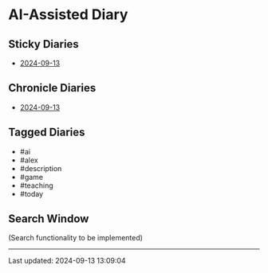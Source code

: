 # AI-Assisted Diary

## Sticky Diaries
- [2024-09-13](entries/2024-09-13.md)

## Chronicle Diaries
- [2024-09-13](entries/2024-09-13.md)

## Tagged Diaries
- #ai
- #alex
- #description
- #game
- #teaching
- #today

## Search Window
(Search functionality to be implemented)

---

Last updated: 2024-09-13 13:09:04